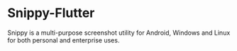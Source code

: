 # Snippy-Flutter
Snippy is a multi-purpose screenshot utility for Android, Windows and Linux for both personal and enterprise uses.
